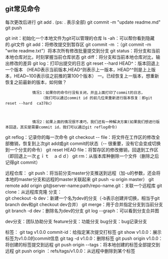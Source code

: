 ## git常见命令

每次更改后进行
     git add .   (ps: . 表示全部)
     git commit -m "update readme.md"
     git push  


git  init：初始化一个本地文件为git可以管理的仓库
ls -ah：可以帮你看到隐藏的.git文件
git  add：将修改提交到暂存区
git  commit -m <message>：（git  commit -m "write readme.txt"）将本次所有修改批量提交到分支
git status：将分支和当前本地仓库对比，时刻掌握当前仓库状态
git diff：将分支和当前本地仓库对比，输出修改的差异
git log：打印出提交的日志
git reset --hard HEAD^：版本回退上一个版本
（HEAD表示当前版本,HEAD^则表示上一版本，HEAD^^则是上上版本，HEAD~100表示往之前推的第100个版本）
        一。已经恢复上一版本，想重新恢复之前最新的版本，如何做？
                    
                情况1：如果你的命令行没有关闭，并且上面打印了commit的日志，
                    （我们可以通过commit id 的前几位来重新进行版本恢复：即git reset --hard  ca378c）
					
					
                  
                情况2：如果上面的情况很不凑巧，我们还有一种解决方案(如果我们想进行版本回退，其实是需要commit id，我们可以通过git reflog命令)
                  
git reflog：记录你的每一次命令
git checkout -- file：将文件在工作区的修改全部撤销，恢复到上次git add或git commit的状态（-- 很重要，没有它会变成切换到一个分支的命令）
git reset HEAD file：将暂存区的修改撤销，回退到工作区（即回退上一次ｇｉｔ　ａｄｄ）
git rm：从版本库种删除一个文件（删除之后记得git commit）

远程仓库：
    git  push：将当前分支master分支推送到远程（加-u的参数，还会将本地的master分支和远程的master关联起来 git  push  -u origin master）
    git remote add origin git@server-name:path/repo-name.git：关联一个远程库
  git clone：从远程库克隆
分支：  
  git checkout -b dev：新建一个名为dev的分支（-b表示创建并切换，相当于git branch dev和git checkout dev合并）
  git merge：用于合并指定分支到当前分支
  git branch -d dev：删除名为dev的分支
  git log --graph：可以看到分支合并图
 
  dev分支：团队协助分支
  feature分支：功能分支
  bug分支：bug记录分支

标签：
  git tag v1.0.0 commit-id：给指定某次提交打标签
  git show v1.0.0：展示标签为v1.0.0的commit信息
  git tag -d v1.0.0：删除标签
  git push origin v1.0.0：将创建的标签提交到远程
  git push origin --tags：将本地创建的标签全部提交到远程
  git push origin ：refs/tags/v1.0.0：从远程中删除到某个标签


  [1]: ./images/1544843565131.jpg
